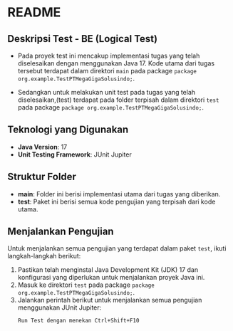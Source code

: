 # README

## Deskripsi Test - BE (Logical Test)

- Pada proyek test ini mencakup implementasi tugas yang telah 
diselesaikan dengan menggunakan Java 17. 
Kode utama dari tugas tersebut terdapat dalam direktori `main` pada package `package org.example.TestPTMegaGigaSolusindo;`.

- Sedangkan untuk melakukan unit test pada tugas yang telah diselesaikan,(test) terdapat pada folder terpisah dalam direktori `test` pada package `package org.example.TestPTMegaGigaSolusindo;`.

## Teknologi yang Digunakan

- **Java Version**: 17
- **Unit Testing Framework**: JUnit Jupiter

## Struktur Folder

- **main**: Folder ini berisi implementasi utama dari tugas yang diberikan.
- **test**: Paket ini berisi semua kode pengujian yang terpisah dari kode utama.

## Menjalankan Pengujian

Untuk menjalankan semua pengujian yang terdapat dalam paket `test`, ikuti langkah-langkah berikut:

1. Pastikan telah menginstal Java Development Kit (JDK) 17 dan konfigurasi yang diperlukan untuk menjalankan proyek Java ini.
2. Masuk ke direktori `test` pada package `package org.example.TestPTMegaGigaSolusindo;`.
3. Jalankan perintah berikut untuk menjalankan semua pengujian menggunakan JUnit Jupiter:
   ```bash
   Run Test dengan menekan Ctrl+Shift+F10
